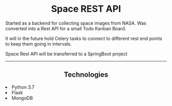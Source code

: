 # <center> Space REST API </center>
Started as a backend for collecting space images from NASA.
Was converted into a Rest API for a small Todo Kanban Board.

It will in the future hold Celery tasks to connect to different rest end points to keep them going in intervals.

Space Rest API will be transferred to a SpringBoot project
<hr />

## <center> Technologies </center>

<li> Python 3.7 </li>
<li> Flask </li>
<li> MongoDB </li>